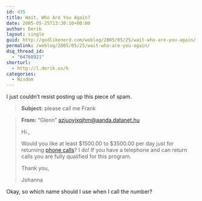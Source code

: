```yaml
---
id: 435
title: Wait, Who Are You Again?
date: 2005-05-25T13:30:10+00:00
author: Derik
layout: single
guid: http://godlikenerd.com/weblog/2005/05/25/wait-who-are-you-again/
permalink: /weblog/2005/05/25/wait-who-are-you-again/
dsq_thread_id:
  - "64768921"
shorturl:
  - http://l.derik.us/k
categories:
  - Wisdom
---
```

I just couldn&#8217;t resist posting up this piece of spam.

> **Subject:** please call me Frank
     
> **From:** &#8220;Glenn&#8221; azjuoyjxqjhm@aanda.datanet.hu
> 
> Hi.,
> 
> Would you like at least $1500.00 to $3500.00 per day just for returning [phone calls](http://www.trycards.com/)? I do! If you have a telephone and can return calls you are fully qualified for this program.
> 
> Thank you,
> 
> Johanna

Okay, so which name should I use when I call the number?